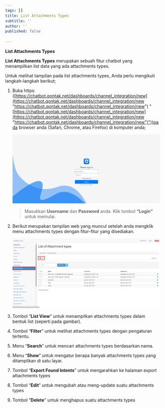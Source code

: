 ```yaml
---
tags: []
title: List Attachments Types
subtitle: ''
author: ''
published: false

---
```

**List Attachments Types**

**List Attachments Types** merupakan sebuah fitur chatbot yang menampilkan list data yang ada attachments types.

Untuk melihat tampilan pada list attachments types, Anda perlu mengikuti langkah-langkah berikut;

1. Buka https: ([https://chatbot.qontak.net/dashboards/channel_integration/new](https://chatbot.qontak.net/dashboards/channel_integration/new "https://chatbot.qontak.net/dashboards/channel_integration/new") "[https://chatbot.qontak.net/dashboards/channel_integration/new](https://chatbot.qontak.net/dashboards/channel_integration/new "https://chatbot.qontak.net/dashboards/channel_integration/new")"))pada browser anda (Safari, Chrome, atau Firefox) di komputer anda;

   ![](/uploads/channell.PNG)

   > Masukkan **Username** dan **Password** anda. Klik tombol **“Login”** untuk memulai.
2. Berikut merupakan tampilan web yang muncul setelah anda mengklik menu attachments types dengan fitur-fitur yang disediakan.

   ![](/uploads/attachments-types.PNG)
3. Tombol “**List View**” untuk menampilkan attachments types dalam bentuk list (seperti pada gambar).
4. Tombol “**Filter**” untuk melihat attachments types dengan pengaturan tertentu.
5. Menu “**Search**” untuk mencari attachments types berdasarkan nama.
6. Menu “**Show**” untuk mengatur berapa banyak attachments types yang ditampilkan di satu layar.
7. Tombol “**Export Found Intents**” untuk mengarahkan ke halaman export attachments types
8. Tombol “**Edit**” untuk mengubah atau meng-update suatu attachments types
9. Tombol “**Delete**” untuk menghapus suatu attachments types